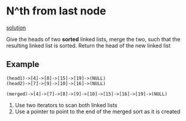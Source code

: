 # N^th from last node
[solution](solution.md)

Give the heads of two __sorted__ linked lists, merge the two, such that
the resulting linked list is sorted. Return the head of the new linked list

## Example
```
(head1)->[4]->[8]->[15]->[19]->(NULL)
(head2)->[7]->[9]->[10]->[16]->(NULL)

(merged)->[4]->[7]->[8]->[9]->[10]->[15]->[16]->[19]->(NULL)
```

1. Use two iterators to scan both linked lists
2. Use a pointer to point to the end of the merged sort as it is created

